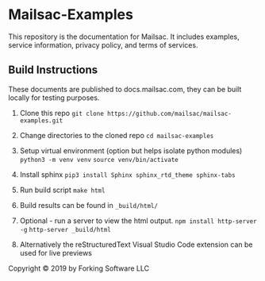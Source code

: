 # Mailsac-Examples
This repository is the documentation for Mailsac. It includes examples, service
information, privacy policy, and terms of services.

## Build Instructions
These documents are published to docs.mailsac.com, they can be built locally
for testing purposes.

1. Clone this repo
   `git clone https://github.com/mailsac/mailsac-examples.git`

2. Change directories to the cloned repo
   `cd mailsac-examples`

3. Setup virtual environment (option but helps isolate python modules)
   `python3 -m venv venv`
   `source venv/bin/activate`

4. Install sphinx
   `pip3 install Sphinx sphinx_rtd_theme sphinx-tabs`

5. Run build script
   `make html`

6. Build results can be found in `_build/html/`

7. Optional - run a server to view the html output.
    `npm install http-server -g`
    `http-server _build/html`

8. Alternatively the reStructuredText Visual Studio Code extension can be used for live previews

Copyright © 2019 by Forking Software LLC
